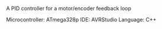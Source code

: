 A PID controller for a motor/encoder feedback loop

Microcontroller: ATmega328p
IDE: AVRStudio
Language: C++
